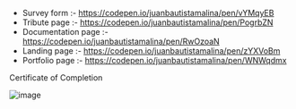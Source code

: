 
 - Survey form :- https://codepen.io/juanbautistamalina/pen/vYMqyEB
 - Tribute page :- https://codepen.io/juanbautistamalina/pen/PogrbZN
 - Documentation page :- https://codepen.io/juanbautistamalina/pen/RwOzoaN 
 - Landing page :- https://codepen.io/juanbautistamalina/pen/zYXVoBm
 - Portfolio page :- https://codepen.io/juanbautistamalina/pen/WNWqdmx


Certificate of Completion

![image](https://i.imgur.com/PKdmsj2.png)



